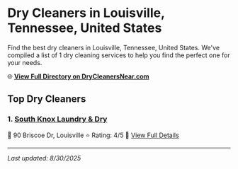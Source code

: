 # Dry Cleaners in Louisville, Tennessee, United States

Find the best dry cleaners in Louisville, Tennessee, United States. We've compiled a list of 1 dry cleaning services to help you find the perfect one for your needs.

🌐 **[View Full Directory on DryCleanersNear.com](https://drycleanersnear.com/city/US/Tennessee/Louisville)**

## Top Dry Cleaners

### 1. [South Knox Laundry & Dry](https://drycleanersnear.com/dryCleaner/686492ad19eecc1ffc8c69af/south-knox-laundry-dry)
📍 90 Briscoe Dr, Louisville
⭐ Rating: 4/5
🔗 [View Full Details](https://drycleanersnear.com/dryCleaner/686492ad19eecc1ffc8c69af/south-knox-laundry-dry)


---

*Last updated: 8/30/2025*
